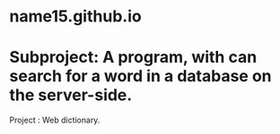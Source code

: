 # name15.github.io
Subproject: A program, with can search for a word in a database on the server-side.
=======
Project : Web dictionary.

